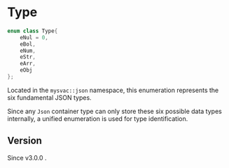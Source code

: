 # **Type**

```cpp
enum class Type{
    eNul = 0,
    eBol,    
    eNum,  
    eStr,  
    eArr,   
    eObj   
};
```

Located in the `mysvac::json` namespace, this enumeration represents the six fundamental JSON types.

Since any `Json` container type can only store these six possible data types internally, a unified enumeration is used for type identification.

## Version

Since v3.0.0 .
